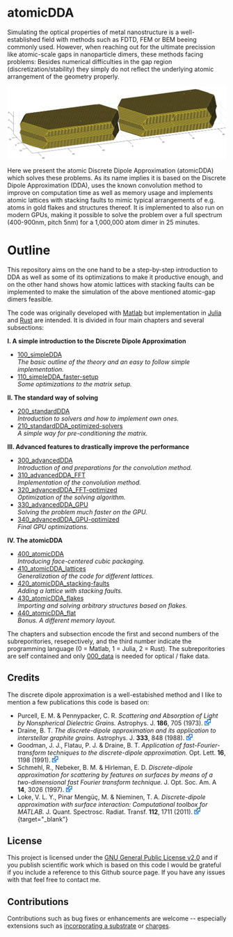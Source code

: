 # atomicDDA

Simulating the optical properties of metal nanostructure is a well-established field with methods such as FDTD, FEM or BEM beeing commonly used. However, when reaching out for the ultimate precission like atomic-scale gaps in nanoparticle dimers, these methods facing problems: Besides numerical difficulties in the gap region (discretization/stability) they simply do not reflect the underlying atomic arrangement of the geometry properly.

![A gold dimer ready to be simulated](/003_media/regrown-dimer_1-000-000-atoms.jpg "A gold dimer ready to be simulated")

Here we present the atomic Discrete Dipole Approximation (atomicDDA) which solves these problems. As its name implies it is based on the Discrete Dipole Approximation (DDA), uses the known convolution method to improve on computation time as well as memory usage and implements atomic lattices with stacking faults to mimic typical arrangements of e.g. atoms in gold flakes and structures thereof. It is implemented to also run on modern GPUs, making it possible to solve the problem over a full spectrum (400-900nm, pitch 5nm) for a 1,000,000 atom dimer in 25 minutes.

# Outline

This repository aims on the one hand to be a step-by-step introduction to DDA as well as some of its optimizations to make it productive enough, and on the other hand shows how atomic lattices with stacking faults can be implemented to make the simulation of the above mentioned atomic-gap dimers feasible.

The code was originally developed with [Matlab](https://www.mathworks.com/products/matlab.html "Link to Matlab product page from MathWorks") but implementation in [Julia](https://julialang.org/ "Link to the Julia programming language homepage") and [Rust](https://www.rust-lang.org/ "Linkt to the Rust programming language homepage") are intended. It is divided in four main chapters and several subsections:

__I. A simple introduction to the Discrete Dipole Approximation__
  * [100_simpleDDA](100_simpleDDA)  
    _The basic outline of the theory and an easy to follow simple implementation._
  * [110_simpleDDA_faster-setup](110_simpleDDA_faster-setup)  
    _Some optimizations to the matrix setup._
    
__II. The standard way of solving__
  * [200_standardDDA](200_standardDDA)    
    _Introduction to solvers and how to implement own ones._
  * [210_standardDDA_optimized-solvers](210_standardDDA_optimized-solvers)    
    _A simple way for pre-conditioning the matrix._

__III. Advanced features to drastically improve the performance__
  * [300_advancedDDA](300_advancedDDA)  
    _Introduction of and preparations for the convolution method._    
  * [310_advancedDDA_FFT](310_advancedDDA_FFT)  
    _Implementation of the convolution method._
  * [320_advancedDDA_FFT-optimized](320_advancedDDA_FFT-optimized)  
    _Optimization of the solving algorithm._
  * [330_advancedDDA_GPU](330_advancedDDA_GPU)  
    _Solving the problem much faster on the GPU._
  * [340_advancedDDA_GPU-optimized](340_advancedDDA_GPU-optimized)  
    _Final GPU optimizations._

__IV. The atomicDDA__
  * [400_atomicDDA](400_atomicDDA)  
    _Introducing face-centered cubic packaging._    
  * [410_atomicDDA_lattices](410_atomicDDA_lattices)  
    _Generalization of the code for different lattices._
  * [420_atomicDDA_stacking-faults](420_atomicDDA_stacking-faults)  
    _Adding a lattice with stacking faults._
  * [430_atomicDDA_flakes](430_atomicDDA_flakes)  
    _Importing and solving arbitrary structures based on flakes._
  * [440_atomicDDA_flat](440_atomicDDA_flat)  
    _Bonus. A different memory layout._

The chapters and subsection encode the first and second numbers of the subreporitories, resepectively, and the third number indicate the programming language (0 = Matlab, 1 = Julia, 2 = Rust). The subreporitories are self contained and only [000_data](000_data) is needed for optical / flake data.


## Credits
The discrete dipole approximation is a well-estabished method and I like to mention a few publications this code is based on:
* Purcell, E. M. & Pennypacker, C. R. *Scattering and Absorption of Light by Nonspherical Dielectric Grains.* Astrophys. J. __186__, 705 (1973). [<img src="003_media/External.svg" height="14">](https://www.doi.org/10.1086/152538)
* Draine, B. T. *The discrete-dipole approximation and its application to interstellar graphite grains.* Astrophys. J. __333__, 848 (1988). [<img src="003_media/External.svg" height="14">](https://www.doi.org/10.1086/166795)
* Goodman, J. J., Flatau, P. J. & Draine, B. T. *Application of fast-Fourier-transform techniques to the discrete-dipole approximation.* Opt. Lett. __16__, 1198 (1991). [<img src="003_media/External.svg" height="14">](https://www.doi.org/10.1364/OL.16.001198)
* Schmehl, R., Nebeker, B. M. & Hirleman, E. D. *Discrete-dipole approximation for scattering by features on surfaces by means of a two-dimensional fast Fourier transform technique.* J. Opt. Soc. Am. A __14__, 3026 (1997). [<img src="003_media/External.svg" height="14">](https://www.doi.org/10.1364/JOSAA.14.003026)
* Loke, V. L. Y., Pinar Mengüç, M. & Nieminen, T. A. *Discrete-dipole approximation with surface interaction: Computational toolbox for MATLAB.* J. Quant. Spectrosc. Radiat. Transf. __112__, 1711 (2011). [<img src="003_media/External.svg" height="14">](https://www.doi.org/10.1016/j.jqsrt.2011.03.012){target="_blank"}




## License
This project is licensed under the [GNU General Public License v2.0](LICENSE "Link to the GPL") and if you publish scientific work which is based on this code I would be grateful if you include a reference to this Github source page. If you have any issues with that feel free to contact me.


## Contributions
Contributions such as bug fixes or enhancements are welcome -- especially extensions such as [incorporating a substrate](https://www.doi.org/10.1021/acs.jpcc.5b09271) or [charges](https://www.doi.org/10.1021/acs.jpcc.9b07410).
